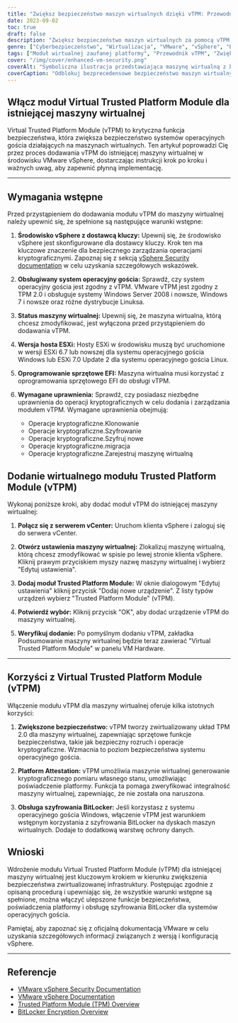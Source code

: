 ```yaml
---
title: "Zwiększ bezpieczeństwo maszyn wirtualnych dzięki vTPM: Przewodnik krok po kroku"
date: 2023-09-02
toc: true
draft: false
description: "Zwiększ bezpieczeństwo maszyn wirtualnych za pomocą vTPM dzięki naszemu kompleksowemu przewodnikowi krok po kroku, zapewniającemu poświadczenia platformy i obsługę szyfrowania BitLocker."
genre: ["Cyberbezpieczeństwo", "Wirtualizacja", "VMware", "vSphere", "Bezpieczeństwo", "Moduł zaufanej platformy", "vTPM", "Gość OS", "Szyfrowanie", "Atest platformy"]
tags: ["Moduł wirtualnej zaufanej platformy", "Przewodnik vTPM", "Zwiększone bezpieczeństwo maszyn wirtualnych", "Atest platformy", "Szyfrowanie BitLocker", "VMware vSphere", "Bezpieczeństwo wirtualizacji", "Cyberbezpieczeństwo", "Ochrona systemu operacyjnego gościa", "Sprzęt maszyny wirtualnej", "TPM 2.0", "Bezpieczny rozruch", "Operacje kryptograficzne", "Najlepsze praktyki w zakresie bezpieczeństwa maszyn wirtualnych", "vCenter Server", "ESXi Hosts", "Oprogramowanie sprzętowe EFI", "Kluczowy dostawca", "Dokumentacja VMware", "Windows Server", "Windows 7", "System operacyjny Linux", "Bezpieczna konfiguracja maszyny wirtualnej", "Funkcje zabezpieczeń", "Klient vSphere", "Wirtualny chip", "Ochrona danych", "Wykrywanie sabotażu", "Weryfikacja integralności maszyny wirtualnej", "Bezpieczeństwo VMware"]
cover: "/img/cover/enhanced-vm-security.png"
coverAlt: "Symboliczna ilustracja przedstawiająca maszynę wirtualną z błyszczącą blokadą, reprezentującą zwiększone bezpieczeństwo dzięki vTPM."
coverCaption: "Odblokuj bezprecedensowe bezpieczeństwo maszyn wirtualnych!"
---
```


## Włącz moduł Virtual Trusted Platform Module dla istniejącej maszyny wirtualnej

Virtual Trusted Platform Module (vTPM) to krytyczna funkcja bezpieczeństwa, która zwiększa bezpieczeństwo systemów operacyjnych gościa działających na maszynach wirtualnych. Ten artykuł poprowadzi Cię przez proces dodawania vTPM do istniejącej maszyny wirtualnej w środowisku VMware vSphere, dostarczając instrukcji krok po kroku i ważnych uwag, aby zapewnić płynną implementację.

______

## Wymagania wstępne

Przed przystąpieniem do dodawania modułu vTPM do maszyny wirtualnej należy upewnić się, że spełnione są następujące warunki wstępne:

1. **Środowisko vSphere z dostawcą kluczy:** Upewnij się, że środowisko vSphere jest skonfigurowane dla dostawcy kluczy. Krok ten ma kluczowe znaczenie dla bezpiecznego zarządzania operacjami kryptograficznymi. Zapoznaj się z sekcją [vSphere Security documentation](https://docs.vmware.com/en/VMware-vSphere/7.0/com.vmware.vsphere.security.doc/GUID-52188148-C579-4F6A-8335-CFBCE0DD2167.html) w celu uzyskania szczegółowych wskazówek.

2. **Obsługiwany system operacyjny gościa:** Sprawdź, czy system operacyjny gościa jest zgodny z vTPM. VMware vTPM jest zgodny z TPM 2.0 i obsługuje systemy Windows Server 2008 i nowsze, Windows 7 i nowsze oraz różne dystrybucje Linuksa.

3. **Status maszyny wirtualnej:** Upewnij się, że maszyna wirtualna, którą chcesz zmodyfikować, jest wyłączona przed przystąpieniem do dodawania vTPM.

4. **Wersja hosta ESXi:** Hosty ESXi w środowisku muszą być uruchomione w wersji ESXi 6.7 lub nowszej dla systemu operacyjnego gościa Windows lub ESXi 7.0 Update 2 dla systemu operacyjnego gościa Linux.

5. **Oprogramowanie sprzętowe EFI:** Maszyna wirtualna musi korzystać z oprogramowania sprzętowego EFI do obsługi vTPM.

6. **Wymagane uprawnienia:** Sprawdź, czy posiadasz niezbędne uprawnienia do operacji kryptograficznych w celu dodania i zarządzania modułem vTPM. Wymagane uprawnienia obejmują:
   - Operacje kryptograficzne.Klonowanie
   - Operacje kryptograficzne.Szyfrowanie
   - Operacje kryptograficzne.Szyfruj nowe
   - Operacje kryptograficzne.migracja
   - Operacje kryptograficzne.Zarejestruj maszynę wirtualną



## Dodanie wirtualnego modułu Trusted Platform Module (vTPM)

Wykonaj poniższe kroki, aby dodać moduł vTPM do istniejącej maszyny wirtualnej:

1. **Połącz się z serwerem vCenter:** Uruchom klienta vSphere i zaloguj się do serwera vCenter.

2. **Otwórz ustawienia maszyny wirtualnej:** Zlokalizuj maszynę wirtualną, którą chcesz zmodyfikować w spisie po lewej stronie klienta vSphere. Kliknij prawym przyciskiem myszy nazwę maszyny wirtualnej i wybierz "Edytuj ustawienia".

3. **Dodaj moduł Trusted Platform Module:** W oknie dialogowym "Edytuj ustawienia" kliknij przycisk "Dodaj nowe urządzenie". Z listy typów urządzeń wybierz "Trusted Platform Module" (vTPM).

4. **Potwierdź wybór:** Kliknij przycisk "OK", aby dodać urządzenie vTPM do maszyny wirtualnej.

5. **Weryfikuj dodanie:** Po pomyślnym dodaniu vTPM, zakładka Podsumowanie maszyny wirtualnej będzie teraz zawierać "Virtual Trusted Platform Module" w panelu VM Hardware.

______

## Korzyści z Virtual Trusted Platform Module (vTPM)

Włączenie modułu vTPM dla maszyny wirtualnej oferuje kilka istotnych korzyści:

1. **Zwiększone bezpieczeństwo:** vTPM tworzy zwirtualizowany układ TPM 2.0 dla maszyny wirtualnej, zapewniając sprzętowe funkcje bezpieczeństwa, takie jak bezpieczny rozruch i operacje kryptograficzne. Wzmacnia to poziom bezpieczeństwa systemu operacyjnego gościa.

2. **Platform Attestation:** vTPM umożliwia maszynie wirtualnej generowanie kryptograficznego pomiaru własnego stanu, umożliwiając poświadczenie platformy. Funkcja ta pomaga zweryfikować integralność maszyny wirtualnej, zapewniając, że nie została ona naruszona.

3. **Obsługa szyfrowania BitLocker:** Jeśli korzystasz z systemu operacyjnego gościa Windows, włączenie vTPM jest warunkiem wstępnym korzystania z szyfrowania BitLocker na dyskach maszyn wirtualnych. Dodaje to dodatkową warstwę ochrony danych.



## Wnioski

Wdrożenie modułu Virtual Trusted Platform Module (vTPM) dla istniejącej maszyny wirtualnej jest kluczowym krokiem w kierunku zwiększenia bezpieczeństwa zwirtualizowanej infrastruktury. Postępując zgodnie z opisaną procedurą i upewniając się, że wszystkie warunki wstępne są spełnione, można włączyć ulepszone funkcje bezpieczeństwa, poświadczenia platformy i obsługę szyfrowania BitLocker dla systemów operacyjnych gościa.

Pamiętaj, aby zapoznać się z oficjalną dokumentacją VMware w celu uzyskania szczegółowych informacji związanych z wersją i konfiguracją vSphere.

______

## Referencje

- [VMware vSphere Security Documentation](https://docs.vmware.com/en/VMware-vSphere/7.0/com.vmware.vsphere.security.doc/GUID-52188148-C579-4F6A-8335-CFBCE0DD2167.html)
- [VMware vSphere Documentation](https://docs.vmware.com/en/VMware-vSphere/index.html)
- [Trusted Platform Module (TPM) Overview](https://docs.vmware.com/en/VMware-vSphere/7.0/com.vmware.vsphere.vm_admin.doc/GUID-A43B6914-E5F9-4CB1-9277-448AC9C467FB.html)
- [BitLocker Encryption Overview](https://docs.microsoft.com/en-us/windows/security/information-protection/bitlocker/bitlocker-overview)

